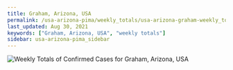 ```yaml
---
title: Graham, Arizona, USA
permalink: /usa-arizona-pima/weekly_totals/usa-arizona-graham-weekly_totals.html
last_updated: Aug 30, 2021
keywords: ["Graham, Arizona, USA", "weekly totals"]
sidebar: usa-arizona-pima_sidebar
---
```


![Weekly Totals of Confirmed Cases for Graham, Arizona, USA](/covid_tracker/images/graphs/usa-arizona-graham-weekly_totals_graph.png)
